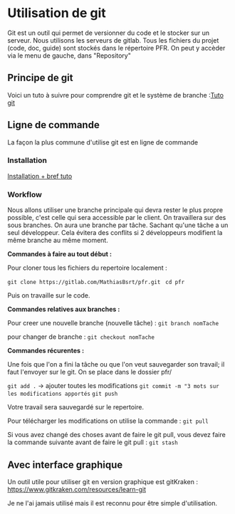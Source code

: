 # Utilisation de git
Git est un outil qui permet de versionner du code et le stocker sur un serveur. Nous utilisons les serveurs de gitlab.
Tous les fichiers  du projet (code, doc, guide) sont stockés dans le répertoire PFR.
On peut y accèder via le menu de gauche, dans "Repository"
## Principe de git

Voici un tuto à suivre pour comprendre git et le système de branche :[Tuto git](https://openclassrooms.com/fr/courses/1233741-gerez-vos-codes-source-avec-git)

## Ligne de commande
La façon la plus commune d'utilise git est en ligne de commande
### Installation

[Installation + bref tuto](https://www.hostinger.fr/tutoriels/tuto-git/)

### Workflow
Nous allons utiliser une branche principale qui devra rester le plus propre possible, c'est celle qui sera accessible par le client.
On travaillera sur des sous branches.
On aura une branche par tâche. Sachant qu'une tâche a un seul développeur. Cela évitera des conflits si 2 développeurs modifient la même branche au même moment.

**Commandes à faire au tout début :**

Pour cloner tous les fichiers du repertoire localement :

`git clone https://gitlab.com/MathiasBsrt/pfr.git `
`cd pfr `

Puis on travaille sur le code.

**Commandes relatives aux branches :**

Pour creer une nouvelle branche (nouvelle tâche) :
`git branch nomTache`

pour changer de branche :
`git checkout nomTache`

**Commandes récurentes :**

Une fois que l'on a fini la tâche ou que l'on veut sauvegarder son travail; il faut l'envoyer sur le git.
On se place dans le dossier pfr/

`git add .` -> ajouter toutes les modifications
`git commit -m "3 mots sur les modifications apportés`
`git push`

Votre travail sera sauvegardé sur le repertoire.

Pour télécharger les modifications on utilise la commande :
`git pull`

Si vous avez changé des choses avant de faire le git pull, vous devez faire la commande suivante avant de faire le git pull :
`git stash`


## Avec interface graphique

Un outil utile pour utiliser git en version graphique est gitKraken : https://www.gitkraken.com/resources/learn-git

Je ne l'ai jamais utilisé mais il est reconnu pour être simple d'utilisation.